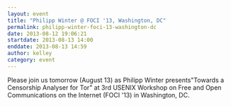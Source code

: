 ```yaml
---
layout: event
title: "Philipp Winter @ FOCI '13, Washington, DC"
permalink: philipp-winter-foci-13-washington-dc
date: 2013-08-12 19:06:21
startdate: 2013-08-13 14:00
enddate: 2013-08-13 14:59
author: kelley
category: event
---
```


Please join us tomorrow (August 13) as Philipp Winter presents"Towards a Censorship Analyser for Tor" at 3rd USENIX Workshop on Free and Open Communications on the Internet (FOCI '13) in Washington, DC.
